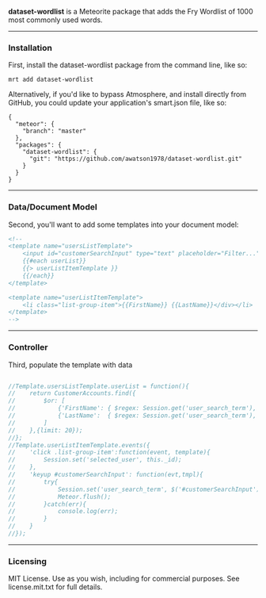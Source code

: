 **dataset-wordlist** is a Meteorite package that adds the Fry Wordlist of 1000 most commonly used words.

------------------------
### Installation

First, install the dataset-wordlist package from the command line, like so:

````
mrt add dataset-wordlist
````

Alternatively, if you'd like to bypass Atmosphere, and install directly from GitHub, you could update your application's smart.json file, like so:

````
{
  "meteor": {
    "branch": "master"
  },
  "packages": {
    "dataset-wordlist": {
      "git": "https://github.com/awatson1978/dataset-wordlist.git"
    }
  }
}

````

------------------------
### Data/Document Model

Second, you'll want to add some templates into your document model:

````html
<!--
<template name="usersListTemplate">
    <input id="customerSearchInput" type="text" placeholder="Filter..."></input>
    {{#each userList}}
    {{> userListItemTemplate }}
    {{/each}}
</template>

<template name="userListItemTemplate">
    <li class="list-group-item">{{FirstName}} {{LastName}}</div></li>
</template>
-->

````



------------------------
### Controller

Third, populate the template with data

````js

//Template.usersListTemplate.userList = function(){
//    return CustomerAccounts.find({
//        $or: [
//            {'FirstName': { $regex: Session.get('user_search_term'), $options: 'i' }},
//            {'LastName':  { $regex: Session.get('user_search_term'), $options: 'i' }}
//        ]
//    },{limit: 20});
//};
//Template.userListItemTemplate.events({
//    'click .list-group-item':function(event, template){
//        Session.set('selected_user', this._id);
//    },
//    'keyup #customerSearchInput': function(evt,tmpl){
//        try{
//            Session.set('user_search_term', $('#customerSearchInput').val());
//            Meteor.flush();
//        }catch(err){
//            console.log(err);
//        }
//    }
//});

````


------------------------
### Licensing

MIT License. Use as you wish, including for commercial purposes.
See license.mit.txt for full details.
